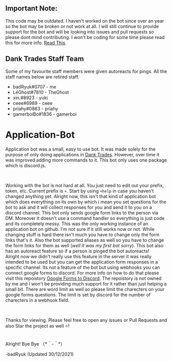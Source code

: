 ## Important Note:
This code may be outdated. I haven't worked on the bot since over an year so the bot may be broken or not work at all. I will still continue to provide support for the bot and will be looking into issues and pull requests so please dont mind contributing. I won't be coding for some time please read this for more info. [Read This](https://github.com/badRyuk/GenBot#goodbyeatleast-for-a-while). 

## Dank Trades Staff Team
Some of my favourite staff members were given autoreacts for pings. All the staff names below are retired staff.
 - badRyuk#0707 - me
 - LéGhost#7810 - TheGhost
 - xin.#8923    - yuki
 - ceee#6989    - ceee
 - priahy#0863  - priahy
 - gamerboiBo#1836 - gamerboi
# Application-Bot

Application bot was a small, easy to use bot. It was made solely for the purpose of only doing applications in [Dank Trades](discord.gg/trades). However, over time it was improved adding more commands to it. This bot only uses one package which is discord.js.

<br> 

Working with the bot is not hard at all. You just need to edit out your prefix, token, etc. Current prefix is ``+``. Start by using ``+help`` in case you haven't changed anything yet. Alright now, this isn't that kind of application bot which does everything on its own by which i mean you set questions for the bot to ask and it will collect responses for you and send it to you on a discord channel. This bot only sends google form links to the person via DM. Moreover it doesn't use a command handler so everything is just code and its completely messy. This was the only working instance of an application bot on github. I'm not sure if it still works now or not. While changing stuff is hard there isn't much you have to change only the form links that's it. Also the bot supported aliases as well so you have to change the form links for them as well (*well it was my first bot sorry*). This bot also has an autoreact feature so if a person is pinged the bot autoreacts! <br>
Alright now we didn't really use this feature in the server it was really intended to be used but you can get the application form responses in a specific channel. Its not a feature of the bot but using webhooks you can connect google forms to discord. For more info on how to do that please visit this repoistory [Google Forms to Discord](https://github.com/Iku/Google-Forms-to-Discord). The repoistory is not owned by me and I won't be providing much support for it rather than just helping a small bit. There are word limit as well so please limit the charecters on your google forms questions. The limit is set by discord for the number of charecters in a webhook field. 

<br>

Thanks for viewing. Please feel free to open any issues or Pull Requests and also Star the project as well ⭐!

<br>
Alright! Bye Bye （*＾-＾*）

-badRyuk (Updated 30/12/2021)

